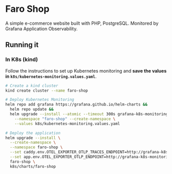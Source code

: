# Faro Shop

A simple e-commerce website built with PHP, PostgreSQL. 
Monitored by Grafana Application Observability.

## Running it

### In K8s (kind)

Follow the instructions to set up Kubernetes monitoring and **save the values
in `k8s/kubernetes-monitoring.values.yaml`**.

```bash
# Create a kind cluster
kind create cluster --name faro-shop

# Deploy Kubernetes Monitoring
helm repo add grafana https://grafana.github.io/helm-charts &&
  helm repo update &&
  helm upgrade --install --atomic --timeout 300s grafana-k8s-monitoring grafana/k8s-monitoring \
    --namespace "faro-shop" --create-namespace \
    --values k8s/kubernetes-monitoring.values.yaml

# Deploy the application
helm upgrade --install \
  --create-namespace \
  --namespace faro-shop \
  --set caddy.env.OTEL_EXPORTER_OTLP_TRACES_ENDPOINT=http://grafana-k8s-monitoring-grafana-agent.faro-shop.svc.cluster.local:4317 \
  --set app.env.OTEL_EXPORTER_OTLP_ENDPOINT=http://grafana-k8s-monitoring-grafana-agent.faro-shop.svc.cluster.local:4318 \
  faro-shop \
  k8s/charts/faro-shop
```
